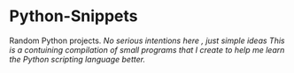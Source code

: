# Python-Snippets
Random Python projects. <i>No serious intentions here<i> , just simple ideas
This is a contuining compilation of small programs that I create to help me
learn the Python scripting language better.
